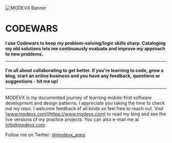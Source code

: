![MODEVX Banner](https://user-images.githubusercontent.com/51300954/70197571-4edcdb80-16da-11ea-9e94-6bb4f6ef4675.png)

# CODEWARS
#### I use Codewars to keep my problem-solving/logic skills sharp.  Cataloging my old solutions lets me continuously evaluate and improve my approach to new problems. <br><hr>

#### I'm all about collaborating to get better.  If you're learning to code, grow a blog, start an online business and you have any feedback, questions or suggestions - hit me up!<br><hr>

MODEVX is my documented journey of learning mobile-first software development and design patterns.  I appreciate you taking the time to check out my repo.  I welcome feedback of all kinds so feel free to reach out.  Visit [www.modevx.com](https://www.modevx.com) to read my blog and see the live versions of my practice projects.  You can also e-mail me at info@modevx.com.

Follow me on Twitter: [@modevx_apps](https://www.twitter.com/modevx_apps)
